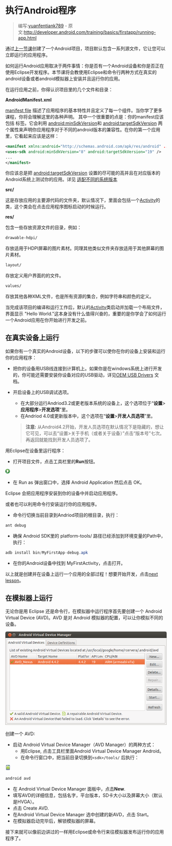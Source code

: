 # 执行Android程序

> 编写:[yuanfentiank789](https://github.com/yuanfentiank789) - 原文:<http://developer.android.com/training/basics/firstapp/running-app.html>

通过[上一节课](creating-project.html)创建了一个Android项目，项目默认包含一系列源文件，它让您可以立即运行的应用程序。

如何运行Android应用取决于两件事情：你是否有一个Android设备和你是否正在使用Eclipse开发程序。本节课将会教使用Eclipse和命令行两种方式在真实的android设备或者android模拟器上安装并且运行你的应用。

在运行应用之前，你得认识项目里的几个文件和目录：

**AndroidManifest.xml**

[manifest file](http://developer.android.com/guide/topics/manifest/manifest-intro.html) 描述了应用程序的基本特性并且定义了每一个组件。当你学了更多课程，你将会理解这里的各种声明。
其中一个很重要的点是：你的manifest应该包括[<uses-sdk>](http://developer.android.com/guide/topics/manifest/uses-sdk-element.html) 标签。它会利用 [android:minSdkVersion](http://developer.android.com/guide/topics/manifest/uses-sdk-element.html#min)和 [android:targetSdkVersion](http://developer.android.com/guide/topics/manifest/uses-sdk-element.html#target) 两个属性来声明你应用程序对于不同的android版本的兼容性。在你的第一个应用里，它看起来应该是这样：

```xml
<manifest xmlns:android="http://schemas.android.com/apk/res/android" ... >
<uses-sdk android:minSdkVersion="8" android:targetSdkVersion="19" />
...
</manifest>
```

你应该总是把 [android:targetSdkVersion](http://developer.android.com/guide/topics/manifest/uses-sdk-element.html#target) 设置的尽可能的高并且在对应版本的Android系统上测试你的应用。详见 [适配不同的系统版本](/basics/supporting-devices/platforms.html)

**src/**

这是存放应用的主要源代码的文件夹，默认情况下，里面会包括一个[Activity](http://developer.android.com/reference/android/app/Activity.html)的类，这个类会在点击应用程序图标启动的时候运行。

**res/**

包含一些存放资源文件的目录，例如：

```xml
drawable-hdpi/
```

存放适用于HDPI屏幕的图片素材。同理其他类似文件夹存放适用于其他屏幕的图片素材。

```xml
layout/
```

存放定义用户界面的的文件。

```xml
values/
```

存放其他各种XML文件，也是所有资源的集合，例如字符串和颜色的定义。

当完成该项目的编译和运行工作后，默认的[Activity](http://developer.android.com/reference/android/app/Activity.html)类启动并加载一个布局文件，界面显示 "Hello World."这本身没有什么值得兴奋的，重要的是你学会了如何运行一个Android应用在你开始进行开发之前。

## 在真实设备上运行

如果你有一个真实的Android设备，以下的步骤可以使你在你的设备上安装和运行你的应用程序：

* 把你的设备用USB线连接到计算机上。如果你是在windows系统上进行开发的，你可能还需要安装你设备对应的USB驱动，详见[OEM USB Drivers](http://developer.android.com/tools/extras/oem-usb.html) 文档。
* 开启设备上的USB调试选项。
  * 在大部分运行Andriod3.2或更老版本系统的设备上，这个选项位于“**设置**>**应用程序**>**开发选项**”里。
  * 在Andriod 4.0或更新版本中，这个选项在“**设置**>**开发人员选项**”里。

   > **注意:** 从Android4.2开始，开发人员选项在默认情况下是隐藏的，想让它可见，可以去“设置>关于手机（或者关于设备）”点击“版本号”七次。再返回就能找到开发人员选项了。

用Eclipse在设备里运行程序：

* 打开项目文件，点击工具栏里的**Run**按钮。

![eclipse-run](eclipse-run.png)

* 在 Run as 弹出窗口中，选择 Android Application 然后点击 OK。

Eclipse 会把应用程序安装到你的设备中并启动应用程序。


或者也可以利用命令行安装运行你的应用程序。

* 命令行切换当前目录到Andriod项目的根目录，执行：

```java
ant debug
```

* 确保 Android SDK里的 platform-tools/ 路径已经添加到环境变量的Path中，执行：

```java
adb install bin/MyFirstApp-debug.apk
```

* 在你的Android设备中找到 MyFirstActivity，点击打开。

以上就是创建并在设备上运行一个应用的全部过程！想要开始开发，点击[next lesson](http://developer.android.com/training/basics/firstapp/building-ui.html)。

## 在模拟器上运行

无论你是用 Eclipse 还是命令行，在模拟器中运行程序首先要创建一个 Android Virtual Device (AVD)。AVD 是对 Android 模拟器的配置，可以让你模拟不同的设备。

![avds-config](avds-config.png)

创建一个 AVD:
* 启动 Android Virtual Device Manager（AVD Manager）的两种方式：
  * 用Eclipse, 点击工具栏里面Android Virtual Device Manager Android。
  * 在命令行窗口中，把当前目录切换到`<sdk>/tools/` 后执行：

![avd_manager](avd_manager.png)

```java
android avd
```

* 在 Android Virtual Device Manager 面板中，点击**New**.
* 填写AVD的详细信息，包括名字，平台版本，SD卡大小以及屏幕大小（默认是HVGA）。
* 点击 Create AVD.
* 在Android Virtual Device Manager 选中创建的新AVD，点击 Start。
* 在模拟器启动完毕后，解锁模拟器的屏幕。

接下来就可以像前边讲过的一样用Eclipse或命令行来往模拟器发布运行你的应用程序了。
